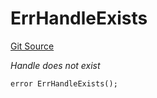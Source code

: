 # ErrHandleExists
[Git Source](https://github.com/Crossbell-Box/Crossbell-Contracts/blob/eafad9b7237b4175827150168fbfde105ec8c367/contracts/libraries/Error.sol)

*Handle does not exist*


```solidity
error ErrHandleExists();
```

